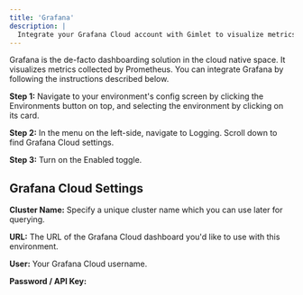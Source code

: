 ```yaml
---
title: 'Grafana'
description: |
  Integrate your Grafana Cloud account with Gimlet to visualize metrics about your deployed applications.
---
```


Grafana is the de-facto dashboarding solution in the cloud native space. It visualizes metrics collected by Prometheus. You can integrate Grafana by following the instructions described below.

**Step 1:** Navigate to your environment's config screen by clicking the Environments button on top, and selecting the environment by clicking on its card.

**Step 2:** In the menu on the left-side, navigate to Logging. Scroll down to find Grafana Cloud settings.

**Step 3:** Turn on the Enabled toggle.

## Grafana Cloud Settings

**Cluster Name:** Specify a unique cluster name which you can use later for querying.

**URL:** The URL of the Grafana Cloud dashboard you'd like to use with this environment.

**User:** Your Grafana Cloud username.

**Password / API Key:** 
